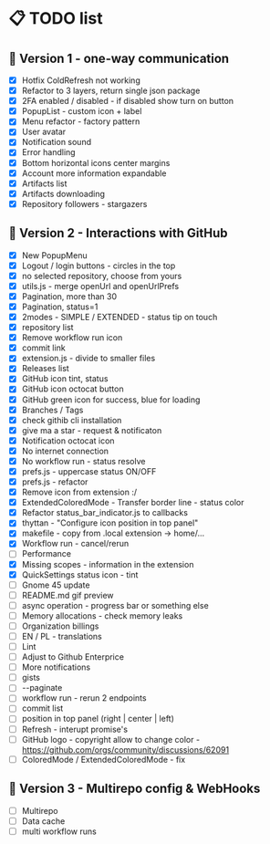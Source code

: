 # 📋 TODO list

## 🚀 Version 1 - one-way communication

- [x] Hotfix ColdRefresh not working
- [x] Refactor to 3 layers, return single json package
- [x] 2FA enabled / disabled - if disabled show turn on button
- [x] PopupList - custom icon + label
- [x] Menu refactor - factory pattern
- [x] User avatar
- [x] Notification sound
- [x] Error handling
- [x] Bottom horizontal icons center margins
- [x] Account more information expandable
- [x] Artifacts list
- [x] Artifacts downloading
- [x] Repository followers - stargazers

## 🌟 Version 2 - Interactions with GitHub
- [x] New PopupMenu
- [x] Logout / login buttons - circles in the top
- [x] no selected repository, choose from yours
- [x] utils.js - merge openUrl and openUrlPrefs
- [x] Pagination, more than 30
- [x] Pagination, status=1
- [x] 2modes - SIMPLE / EXTENDED - status tip on touch
- [x] repository list
- [x] Remove workflow run icon
- [x] commit link
- [x] extension.js - divide to smaller files
- [x] Releases list
- [x] GitHub icon tint, status
- [x] GitHub icon octocat button
- [x] GitHub green icon for success, blue for loading
- [x] Branches / Tags
- [x] check githib cli installation
- [x] give ma a star - request & notificaton
- [x] Notification octocat icon
- [x] No internet connection
- [x] No workflow run - status resolve
- [x] prefs.js - uppercase status ON/OFF
- [x] prefs.js - refactor
- [x] Remove icon from extension :/
- [x] ExtendedColoredMode - Transfer border line - status color
- [x] Refactor status_bar_indicator.js to callbacks
- [x] thyttan - "Configure icon position in top panel"
- [x] makefile - copy from .local extension -> home/...
- [x] Workflow run - cancel/rerun
- [ ] Performance
- [x] Missing scopes - information in the extension
- [x] QuickSettings status icon - tint
- [ ] Gnome 45 update
- [ ] README.md gif preview
- [ ] async operation - progress bar or something else
- [ ] Memory allocations - check memory leaks
- [ ] Organization billings
- [ ] EN / PL - translations
- [ ] Lint
- [ ] Adjust to Github Enterprice
- [ ] More notifications
- [ ] gists
- [ ] --paginate
- [ ] workflow run - rerun 2 endpoints
- [ ] commit list
- [ ] position in top panel (right | center | left)
- [ ] Refresh - interupt promise's
- [ ] GitHub logo - copyright allow to change color - https://github.com/orgs/community/discussions/62091
- [ ] ColoredMode / ExtendedColoredMode - fix

## 🎯 Version 3 - Multirepo config & WebHooks
- [ ] Multirepo
- [ ] Data cache
- [ ] multi workflow runs
